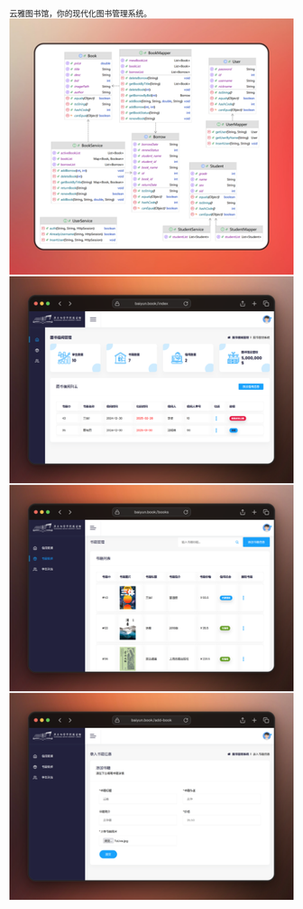 云雅图书馆，你的现代化图书管理系统。
![](Source/ProjectUML.png)
![](Source/Index.png)
![](Source/Books.png)
![](Source/Add-Book.png)